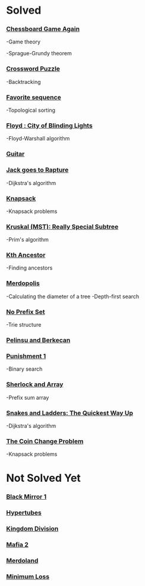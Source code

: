 # Solved

### [Chessboard Game Again](https://www.hackerrank.com/contests/inzva-acsc-foundation-upsolving/challenges/chessboard-game-again-1)
-Game theory

-Sprague-Grundy theorem 

### [Crossword Puzzle](https://www.hackerrank.com/contests/inzva-acsc-foundation-upsolving/challenges/crossword-puzzle/submissions/code/1308710627)
-Backtracking

### [Favorite sequence](https://www.hackerrank.com/contests/inzva-acsc-foundation-upsolving/challenges/favourite-sequence)
-Topological sorting

### [Floyd : City of Blinding Lights](https://www.hackerrank.com/contests/inzva-acsc-foundation-upsolving/challenges/floyd-city-of-blinding-lights)
-Floyd-Warshall algorithm

### [Guitar](https://www.hackerrank.com/contests/inzva-acsc-foundation-final/challenges/guitar)

### [Jack goes to Rapture](https://www.hackerrank.com/contests/inzva-acsc-foundation-upsolving/challenges/jack-goes-to-rapture)
-Dijkstra's algorithm

### [Knapsack](https://www.hackerrank.com/contests/inzva-acsc-foundation-upsolving/challenges/unbounded-knapsack)
-Knapsack problems

### [Kruskal (MST): Really Special Subtree](https://www.hackerrank.com/contests/inzva-acsc-foundation-upsolving/challenges/kruskalmstrsub/problem)
-Prim's algorithm

### [Kth Ancestor](https://www.hackerrank.com/contests/inzva-acsc-foundation-upsolving/challenges/kth-ancestor/submissions)
-Finding ancestors

### [Merdopolis](https://www.hackerrank.com/contests/inzva-acsc-foundation-upsolving/challenges/merdopolis)
-Calculating the diameter of a tree
-Depth-first search

### [No Prefix Set](https://www.hackerrank.com/contests/inzva-acsc-foundation-upsolving/challenges/no-prefix-set)
-Trie structure

### [Pelinsu and Berkecan](https://www.hackerrank.com/contests/inzva-acsc-foundation-final/challenges/pelinsu-and-berkecan)

### [Punishment 1](https://www.hackerrank.com/contests/inzva-acsc-foundation-final/challenges/punishment-1)
-Binary search

### [Sherlock and Array](https://www.hackerrank.com/contests/inzva-acsc-foundation-upsolving/challenges/sherlock-and-array)
-Prefix sum array

### [Snakes and Ladders: The Quickest Way Up](https://www.hackerrank.com/contests/inzva-acsc-foundation-upsolving/challenges/the-quickest-way-up)
-Dijkstra's algorithm

### [The Coin Change Problem](https://www.hackerrank.com/challenges/coin-change/submissions)
-Knapsack problems

# Not Solved Yet

### [Black Mirror 1](https://www.hackerrank.com/contests/inzva-acsc-foundation-final/challenges/black-mirror-1)

### [Hypertubes](https://www.hackerrank.com/contests/inzva-acsc-foundation-final/challenges/hypertubes)

### [Kingdom Division](https://www.hackerrank.com/contests/inzva-acsc-foundation-upsolving/challenges/kingdom-division)

### [Mafia 2](https://www.hackerrank.com/contests/inzva-acsc-foundation-final/challenges/mafia-2)

### [Merdoland](https://www.hackerrank.com/contests/inzva-acsc-foundation-final/challenges/merdoland)

### [Minimum Loss](https://www.hackerrank.com/challenges/minimum-loss/problem)
